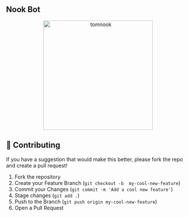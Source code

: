 ## Nook Bot

<div align="center">
  <a>
    <img src="https://media.giphy.com/media/KFhv3T1seYSJuak8TN/giphy.gif" width="300" alt="tomnook">
  </a>
</div>

## 🤝 Contributing

If you have a suggestion that would make this better, please fork the repo and create a pull request!

1. Fork the repository
2. Create your Feature Branch (`git checkout -b  my-cool-new-feature`)
3. Commit your Changes (`git commit -m 'Add a cool new feature'`)
4. Stage changes (`git add .`)
5. Push to the Branch (`git push origin my-cool-new-feature`)
6. Open a Pull Request

